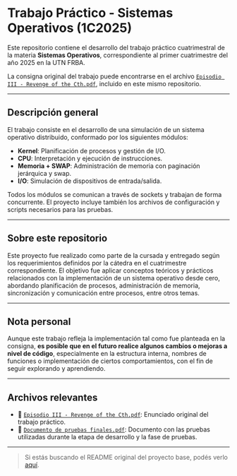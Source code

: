 # Trabajo Práctico - Sistemas Operativos (1C2025)

Este repositorio contiene el desarrollo del trabajo práctico cuatrimestral de la materia **Sistemas Operativos**, correspondiente al primer cuatrimestre del año 2025 en la UTN FRBA.

La consigna original del trabajo puede encontrarse en el archivo [`Episodio III - Revenge of the Cth.pdf`](./Episodio%20III%20-%20Revenge%20of%20the%20Cth.pdf), incluido en este mismo repositorio.

---

## Descripción general

El trabajo consiste en el desarrollo de una simulación de un sistema operativo distribuido, conformado por los siguientes módulos:

- **Kernel**: Planificación de procesos y gestión de I/O.
- **CPU**: Interpretación y ejecución de instrucciones.
- **Memoria + SWAP**: Administración de memoria con paginación jerárquica y swap.
- **I/O**: Simulación de dispositivos de entrada/salida.

Todos los módulos se comunican a través de sockets y trabajan de forma concurrente. El proyecto incluye también los archivos de configuración y scripts necesarios para las pruebas.

---

## Sobre este repositorio

Este proyecto fue realizado como parte de la cursada y entregado según los requerimientos definidos por la cátedra en el cuatrimestre correspondiente. El objetivo fue aplicar conceptos teóricos y prácticos relacionados con la implementación de un sistema operativo desde cero, abordando planificación de procesos, administración de memoria, sincronización y comunicación entre procesos, entre otros temas.

---

## Nota personal

Aunque este trabajo refleja la implementación tal como fue planteada en la consigna, **es posible que en el futuro realice algunos cambios o mejoras a nivel de código**, especialmente en la estructura interna, nombres de funciones o implementación de ciertos comportamientos, con el fin de seguir explorando y aprendiendo.

---

## Archivos relevantes

- 📄 [`Episodio III - Revenge of the Cth.pdf`](./Episodio%20III%20-%20Revenge%20of%20the%20Cth.pdf): Enunciado original del trabajo práctico.
- 📄 [`Documento de pruebas finales.pdf`](./Documento%20de%20pruebas%20finales.pdf): Documento con las pruebas utilizadas durante la etapa de desarrollo y la fase de pruebas.

---

> Si estás buscando el README original del proyecto base, podés verlo [aquí](./README-original.md).